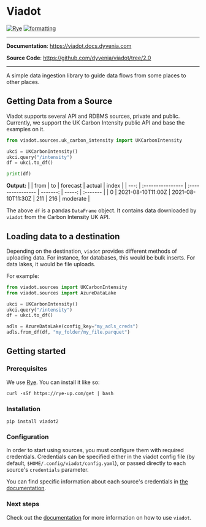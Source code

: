 # Viadot

[![Rye](https://img.shields.io/endpoint?url=https://raw.githubusercontent.com/astral-sh/rye/main/artwork/badge.json)](https://rye.astral.sh)
[![formatting](https://img.shields.io/badge/style-ruff-41B5BE?style=flat)](https://img.shields.io/badge/style-ruff-41B5BE?style=flat)

---

**Documentation**: <a href="https://dyvenia.github.io/viadot/" target="_blank">https://viadot.docs.dyvenia.com</a>

**Source Code**: <a href="https://github.com/dyvenia/viadot/tree/2.0" target="_blank">https://github.com/dyvenia/viadot/tree/2.0</a>

---

A simple data ingestion library to guide data flows from some places to other places.

## Getting Data from a Source

Viadot supports several API and RDBMS sources, private and public. Currently, we support the UK Carbon Intensity public API and base the examples on it.

```python
from viadot.sources.uk_carbon_intensity import UKCarbonIntensity

ukci = UKCarbonIntensity()
ukci.query("/intensity")
df = ukci.to_df()

print(df)
```

**Output:**
| | from | to | forecast | actual | index |
| ---: | :---------------- | :---------------- | -------: | -----: | :------- |
| 0 | 2021-08-10T11:00Z | 2021-08-10T11:30Z | 211 | 216 | moderate |

The above `df` is a pandas `DataFrame` object. It contains data downloaded by `viadot` from the Carbon Intensity UK API.

## Loading data to a destination

Depending on the destination, `viadot` provides different methods of uploading data. For instance, for databases, this would be bulk inserts. For data lakes, it would be file uploads.

For example:

```python hl_lines="2 8-9"
from viadot.sources import UKCarbonIntensity
from viadot.sources import AzureDataLake

ukci = UKCarbonIntensity()
ukci.query("/intensity")
df = ukci.to_df()

adls = AzureDataLake(config_key="my_adls_creds")
adls.from_df(df, "my_folder/my_file.parquet")
```

## Getting started

### Prerequisites

We use [Rye](https://rye-up.com/). You can install it like so:

```console
curl -sSf https://rye-up.com/get | bash
```

### Installation

```console
pip install viadot2
```

### Configuration

In order to start using sources, you must configure them with required credentials. Credentials can be specified either in the viadot config file (by default, `$HOME/.config/viadot/config.yaml`), or passed directly to each source's `credentials` parameter.

You can find specific information about each source's credentials in [the documentation](https://viadot.docs.dyvenia.com/references/sources/sql_sources).

### Next steps

Check out the [documentation](https://viadot.docs.dyvenia.com) for more information on how to use `viadot`.
